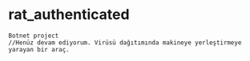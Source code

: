 # rat_authenticated
    Botnet project
    //Henüz devam ediyorum. Virüsü dağıtımında makineye yerleştirmeye yarayan bir araç.
